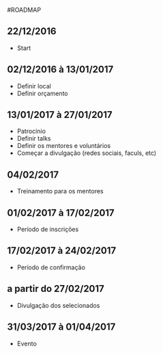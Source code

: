 #ROADMAP

## 22/12/2016
- Start

## 02/12/2016 à 13/01/2017
- Definir local
- Definir orçamento

## 13/01/2017 à 27/01/2017
- Patrocínio
- Definir talks
- Definir os mentores e voluntários
- Começar a divulgação (redes sociais, faculs, etc)

## 04/02/2017
- Treinamento para os mentores

## 01/02/2017 à 17/02/2017
- Período de inscrições

## 17/02/2017 à 24/02/2017
- Período de confirmação

## a partir do 27/02/2017
- Divulgação dos selecionados

## 31/03/2017 à 01/04/2017
 - Evento
